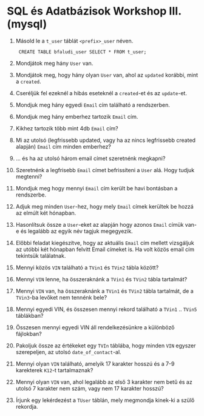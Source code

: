 # SQL és Adatbázisok Workshop III. (mysql)

1. Másold le a `t_user` táblát `<prefix>_user` néven.

		CREATE TABLE bfaludi_user SELECT * FROM t_user;

2. Mondjátok meg hány `User` van.

3. Mondjátok meg, hogy hány olyan `User` van, ahol az `updated` korábbi, mint a `created`.
		
4. Cseréljük fel ezeknél a hibás eseteknél a `created`-et és az `update`-et.
		
5. Mondjuk meg hány egyedi `Email` cím található a rendszerben.
		
6. Mondjuk meg hány emberhez tartozik `Email` cím.
		
7. Kikhez tartozik több mint 4db `Email` cím?

8. Mi az utolsó (legfrissebb updated, vagy ha az nincs legfrissebb created alapján) `Email` cím minden emberhez?
			
9. ... és ha az utolsó három email címet szeretnénk megkapni?

10. Szeretnénk a legfrisebb `Email` címet befrissíteni a `User` alá. Hogy tudjuk megtenni?

11. Mondjuk meg hogy mennyi `Email` cím került be havi bontásban a rendszerbe.

12. Adjuk meg minden `User`-hez, hogy mely `Email` címek kerültek be hozzá az elmúlt két hónapban.

13. Hasonlítsuk össze a `User`-eket az alapján hogy azonos `Email` címük van-e és legalább az egyik név tagjuk megegyezik.

14. Előbbi feladat kiegészítve, hogy az aktuális `Email` cím mellett vizsgáljuk az utóbbi két hónapban felvitt Email címeket is. Ha volt közös email cím tekintsük találatnak.
	
15. Mennyi közös `VIN` található a `TVin1` és `TVin2` tábla között?

16. Mennyi `VIN` lenne, ha összeraknánk a `TVin1` és `TVin2` tábla tartalmát?

17. Mennyi `VIN` van, ha összeraknánk a `TVin1` és `TVin2` tábla tartalmát, de a `TVin3`-ba levőket nem tennénk bele?

18. Mennyi egyedi VIN, és összesen mennyi rekord található a `TVin1` .. `TVin5` táblákban?

19. Összesen mennyi egyedi VIN áll rendelkezésünkre a különböző fájlokban?

20. Pakoljuk össze az értékeket egy `TVIn` táblába, hogy minden `VIN` egyszer szerepeljen, az utolsó `date_of_contact`-al.

21. Mennyi olyan `VIN` található, amelyik 17 karakter hosszú és a 7-9 karekterek `K12`-t tartalmaznak?

22. Mennyi olyan `VIN` van, ahol legalább az első 3 karakter nem betű és az utolsó 7 karakter nem szám, vagy nem 17 karakter hosszú?

23. Írjunk egy lekérdezést a `TUser` táblán, mely megmondja kinek-ki a szülő rekordja.
